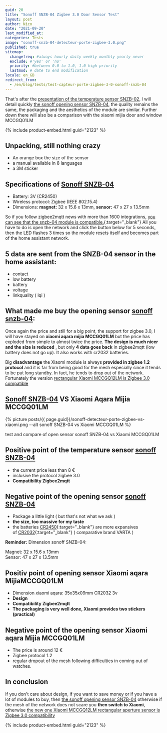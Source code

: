 ```yaml
---
guid: 20
title: "Sonoff SNZB-04 Zigbee 3.0 Door Sensor Test"
layout: post
author: Nico
date: "2021-09-20"
last_modified_at:
categories: Tests
image: "sonoff-snzb-04-detecteur-porte-zigbee-3.0.png"
published: true
sitemap:
  changefreq: #always hourly daily weekly monthly yearly never
  exclude: #'yes' or 'no'
  priority: #between 0.0 to 1.0, 1.0 high priority
  lastmod: # date to end modification
locale: en_GB
redirect_from:
  - /en/blog/tests/test-capteur-porte-zigbee-3-0-sonoff-snzb-04
---
```

That's after the [presentation of the temperature sensor SNZB-02](https://www.haade.fr/blog/tests/test-capteur-temperature-et-humidite-sonoff-snzb-02/), I will detail quickly [the sonoff opening sensor SNZB-04](https://www.haade.fr/produit/controleur-ouverture-porte-sonoff-snzb-04-zigbee/), the quality remains the same, the packaging and the aesthetics of the module are similar. Further down there will also be a comparison with the xiaomi mijia door and window MCCGQ01LM

{% include product-embed.html guid="2123" %}

## Unpacking, still nothing crazy

- An orange box the size of the sensor
- a manual available in 8 languages
- a 3M sticker

## Specifications of [Sonoff SNZB-04](https://www.haade.fr/produit/controleur-ouverture-porte-sonoff-snzb-04-zigbee/)

- Battery: 3V (CR2450)
- Wireless protocol: Zigbee (IEEE 802.15.4)
- Dimensions: **magnet:** 32 x 15.6 x 13mm, **sensor:** 47 x 27 x 13.5mm

So if you follow zigbee2mqtt news with more than 1600 integrations, [you can see that the snzb-04 module is compatible.](https://www.zigbee2mqtt.io/devices/SNZB-04.html){:target="_blank"} All you have to do is open the network and click the button below for 5 seconds, then the LED flashes 3 times so the module resets itself and becomes part of the home assistant network.

## 5 data are sent from the SNZB-04 sensor in the home assistant:

- contact
- low battery
- battery
- voltage
- linkquality ( lqi )

## What made me buy the opening sensor [sonoff snzb-04](https://www.haade.fr/produit/controleur-ouverture-porte-sonoff-snzb-04-zigbee/):

Once again the price and still for a big point, the support for zigbee 3.0, I will have stayed on **xiaomi aqara mijia MCCGQ01LM** but the price has exploded from simple to almost twice the price. **The design is much nicer and the size is reduced** , but only **4 data goes back** in zigbee2mqtt (low battery does not go up). It also works with cr2032 batteries.

Big **disadvantage** the Xiaomi module is always **provided in zigbee 1.2 protocol** and it is far from being good for the mesh especially since it tends to be put long standby. In fact, he tends to drop out of the network. Fortunately the version [rectangular Xiaomi MCCGQ12LM is Zigbee 3.0 compatible](https://www.haade.fr/produit/capteur-de-porte-aqara-par-xiaomi-zigbee-3-0/)

## [Sonoff SNZB-04](https://www.haade.fr/produit/controleur-ouverture-porte-sonoff-snzb-04-zigbee/) VS Xiaomi Aqara Mijia MCCGQ01LM

{% picture posts/{{ page.guid}}/sonoff-detecteur-porte-zigbee-vs-xiaomi.png --alt sonoff SNZB-04 vs Xiaomi MCCGQ01LM %}

test and compare of open sensor sonoff SNZB-04 vs Xiaomi MCCGQ01LM

## Positive point of the temperature sensor [sonoff SNZB-04](https://www.haade.fr/produit/controleur-ouverture-porte-sonoff-snzb-04-zigbee/)

- the current price less than 8 €
- inclusive the protocol zigbee 3.0
- **Compatibility Zigbee2mqtt**

## Negative point of the opening sensor [sonoff SNZB-04](https://www.haade.fr/produit/controleur-ouverture-porte-sonoff-snzb-04-zigbee/)

- Package a little light ( but that's not what we ask )
- **the size, too massive for my taste**
- the batteries [CR2450](https://amzn.to/3mGXoJA){:target="_blank"} are more expansives of [CR2032](https://amzn.to/2WpZ1QB){:target="_blank"} ( comparative brand VARTA )

**Reminder:** Dimension sonoff SNZB-04:

Magnet: 32 x 15.6 x 13mm  
Sensor: 47 x 27 x 13.5mm

## Positiv point of opening sensor Xiaomi aqara MijiaMCCGQ01LM

- Dimension xiaomi aqara: 35x35x09mm CR2032 3v
- **Design**
- **Compatibility Zigbee2mqtt**
- **The packaging is very well done, Xiaomi provides two stickers (practical)**

## Negative point of the opening sensor Xiaomi aqara Mijia MCCGQ01LM

- The price is around 12 €
- Zigbee protocol 1.2
- regular dropout of the mesh following difficulties in coming out of watches.

## In conclusion

If you don't care about design, if you want to save money or if you have a lot of modules to buy, then [the sonoff opening sensor SNZB-04](https://www.haade.fr/produit/controleur-ouverture-porte-sonoff-snzb-04-zigbee/) otherwise if the mesh of the network does not scare you **then switch to Xiaomi**, otherwise [the new one Xiaomi MCCGQ12LM rectangular aperture sensor is Zigbee 3.0 compatibility](https://www.haade.fr/produit/capteur-de-porte-aqara-par-xiaomi-zigbee-3-0/)

{% include product-embed.html guid="2123" %}
